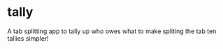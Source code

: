 # tally
A tab splitting app to tally up who owes what to make spliting the tab ten tallies simpler!
